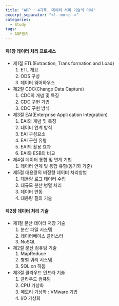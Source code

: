 ```yaml
---
title: "ADP : 4과목. 데이터 처리 기술의 이해"
excerpt_separator: "<!--more-->"
categories:
  - Study
tags:
  - ADP필기
---
```


#### 제1장 데이터 처리 프로세스
* 제1절 ETL(Extraction, Trans formation and Load)
    1. ETL 개요
    2. ODS 구성
    3. 데이터 웨어하우스
* 제2절 CDC(Change Data Capture)
    1. CDC의 개념 및 특징
    2. CDC 구현 기법
    3. CDC 구현 방식
* 제3절 EAI(Enterprise Appli cation Integration)
    1. EAI의 개념 및 특징
    2. 데이터 연계 방식
    3. EAI 구성요소
    4. EAI 구현 유형
    5. EAI의 활용 효과
    6. EAI와 ESB의 비교
* 제4절 데이터 통합 및 연계 기법
    1. 데이터 연계 및 통합 유형(동기화 기준)
* 제5절 대용량의 비정형 데이터 처리방법
    1. 대용량 로그 데이터 수집
    2. 대규모 분산 병렬 처리
    3. 데이터 연동
    4. 대용량 질의 기술

#### 제2장 데이터 처리 기술
*  제1절 분산 데이터 저장 기술
    1. 분산 파일 시스템
    2. 데이터베이스 클러스터
    3. NoSQL
* 제2절 분산 컴퓨팅 기술
    1. MapReduce
    2. 병렬 쿼리 시스템
    3. SQL on 하둡
* 제3절 클라우드 인프라 기술
    1. 클라우드 컴퓨팅
    2. CPU 가상화
    3. 메모리 가상화 : VMware 기법
    4. I/O 가상화